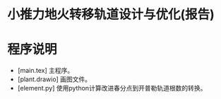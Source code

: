 # 小推力地火转移轨道设计与优化(报告)

# 程序说明
- [main.tex] 主程序。
- [plant.drawio] 画图文件。
- [element.py] 使用python计算改进春分点到开普勒轨道根数的转换。
